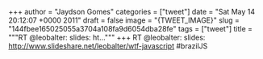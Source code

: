 
+++
author = "Jaydson Gomes"
categories = ["tweet"]
date = "Sat May 14 20:12:07 +0000 2011"
draft = false
image = "{TWEET_IMAGE}"
slug = "144fbee165025055a3704a108fa9d6054dba28fe"
tags = ["tweet"]
title = """RT @leobalter: slides: ht..."""
+++
RT @leobalter: slides: http://www.slideshare.net/leobalter/wtf-javascript #brazilJS
